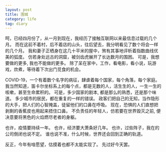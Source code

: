 ```yaml
---
layout: post
title: 围城
category: life
tag: diary
---
```


呵，已经四月份了，从一月到现在，我经历了接触互联网以来最信息过载的几个月。
而在这前不着村，后不着店的山头，往后望去，我分明看见了数个将会一样的几个月。
我和妻子正栖身在这几十平米的屋中，煞有其事地评析着指数曲线优美的弧度。
仿若身处远古的洞窟，被剑齿虎展开了长达数月的围困。
可是，我想要做的更多, 我也不能做的更多。
除了呆在家中，工作，看电影，看小说，玩游戏，炊煮，等待着下次出门觅食的机会。

COVID-19，一个有着数个名字的病征，肆虐着每个国家，每个角落，每个家庭。
我当然知道，笛卡尔坐标系上的每个点，都是无数的人，活生生的人，一生一生的咳嗽，甚至生命累积的。
可是，多少国家的剧本, 都是那么的熟悉，还是那个味道。
多少城市的居民，都在重复的一样的错误。
政客们把自己的无知，当作隐形的大手，把人们的心智掩盖，徒留他们的口鼻在呼吸。
现在，恐惧的人们直想把剥剩的香蕉皮也用起来捂住口鼻。
不负责任的年轻人，仿若要在世界毁灭之前, 便决意要将黑色的火焰燃尽老者的身躯。

也许，疫情要持续一年。
也许，经济要大萧条好几年。
也许，过些阵子，我在的公司倒闭也说不定。
谁也说不准，什么时候，世界还会回到正确的轨道。

反正，今年有啥愿望，估摸着也都不太能实现了。
先过好今天罢。
